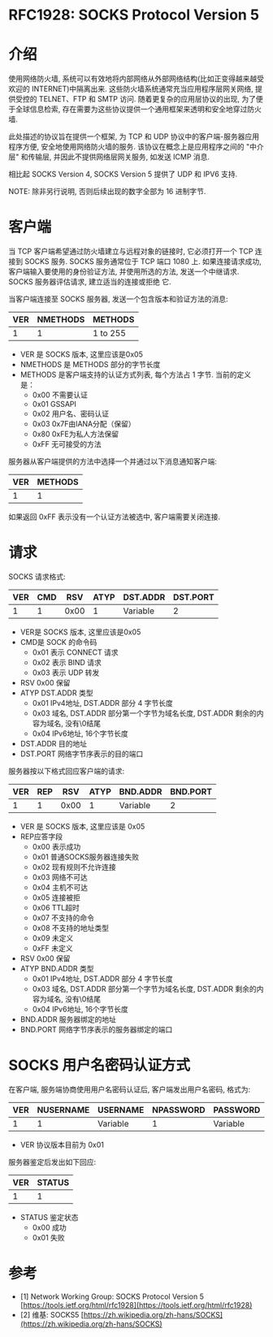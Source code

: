 # RFC1928: SOCKS Protocol Version 5

# 介绍

使用网络防火墙, 系统可以有效地将内部网络从外部网络结构(比如正变得越来越受欢迎的 INTERNET)中隔离出来. 这些防火墙系统通常充当应用程序层网关网络, 提供受控的 TELNET、FTP 和 SMTP 访问. 随着更复杂的应用层协议的出现, 为了便于全球信息检索, 存在需要为这些协议提供一个通用框架来透明和安全地穿过防火墙.

此处描述的协议旨在提供一个框架, 为 TCP 和 UDP 协议中的客户端-服务器应用程序方便, 安全地使用网络防火墙的服务. 该协议在概念上是应用程序之间的 "中介层" 和传输层, 并因此不提供网络层网关服务, 如发送 ICMP 消息.

相比起 SOCKS Version 4, SOCKS Version 5 提供了 UDP 和 IPV6 支持.

NOTE: 除非另行说明, 否则后续出现的数字全部为 16 进制字节.

# 客户端

当 TCP 客户端希望通过防火墙建立与远程对象的链接时, 它必须打开一个 TCP 连接到 SOCKS 服务. SOCKS 服务通常位于 TCP 端口 1080 上. 如果连接请求成功, 客户端输入要使用的身份验证方法, 并使用所选的方法, 发送一个中继请求. SOCKS 服务器评估请求, 建立适当的连接或拒绝
它.

当客户端连接至 SOCKS 服务器, 发送一个包含版本和验证方法的消息:


VER | NMETHODS | METHODS
----| -------- | --------
1   | 1        | 1 to 255


- VER 是 SOCKS 版本, 这里应该是0x05
- NMETHODS 是 METHODS 部分的字节长度
- METHODS 是客户端支持的认证方式列表, 每个方法占 1 字节. 当前的定义是：
    - 0x00 不需要认证
    - 0x01 GSSAPI
    - 0x02 用户名、密码认证
    - 0x03 0x7F由IANA分配（保留）
    - 0x80 0xFE为私人方法保留
    - 0xFF 无可接受的方法


服务器从客户端提供的方法中选择一个并通过以下消息通知客户端:

VER | METHODS
----| -------
1   | 1

如果返回 0xFF 表示没有一个认证方法被选中, 客户端需要关闭连接.

# 请求

SOCKS 请求格式:

VER | CMD |	RSV  | ATYP | DST.ADDR | DST.PORT
--- | --- | ---- | ---- | -------- | --------
1   | 1   | 0x00 | 1    | Variable | 2


- VER是 SOCKS 版本, 这里应该是0x05
- CMD是 SOCK 的命令码
    - 0x01 表示 CONNECT 请求
    - 0x02 表示 BIND 请求
    - 0x03 表示 UDP 转发
- RSV 0x00 保留
- ATYP DST.ADDR 类型
    - 0x01 IPv4地址, DST.ADDR 部分 4 字节长度
    - 0x03 域名, DST.ADDR 部分第一个字节为域名长度, DST.ADDR 剩余的内容为域名, 没有\0结尾
    - 0x04 IPv6地址, 16个字节长度
- DST.ADDR 目的地址
- DST.PORT 网络字节序表示的目的端口

服务器按以下格式回应客户端的请求:

VER | REP | RSV  | ATYP | BND.ADDR | BND.PORT
--- | --- | ---- | ---- | -------- | --------
1   | 1   | 0x00 | 1    | Variable | 2


- VER 是 SOCKS 版本, 这里应该是 0x05
- REP应答字段
    - 0x00 表示成功
    - 0x01 普通SOCKS服务器连接失败
    - 0x02 现有规则不允许连接
    - 0x03 网络不可达
    - 0x04 主机不可达
    - 0x05 连接被拒
    - 0x06 TTL超时
    - 0x07 不支持的命令
    - 0x08 不支持的地址类型
    - 0x09 未定义
    - 0xFF 未定义
- RSV 0x00 保留
- ATYP BND.ADDR 类型
    - 0x01 IPv4地址, DST.ADDR 部分 4 字节长度
    - 0x03 域名, DST.ADDR 部分第一个字节为域名长度, DST.ADDR 剩余的内容为域名, 没有\0结尾
    - 0x04 IPv6地址, 16个字节长度
- BND.ADDR 服务器绑定的地址
- BND.PORT 网络字节序表示的服务器绑定的端口

# SOCKS 用户名密码认证方式

在客户端, 服务端协商使用用户名密码认证后, 客户端发出用户名密码, 格式为:

VER | NUSERNAME | USERNAME | NPASSWORD | PASSWORD
--- | --------- | -------- | --------- | --------
1   | 1         | Variable | 1         | Variable


- VER 协议版本目前为 0x01

服务器鉴定后发出如下回应:

VER | STATUS
--- | ------
1   | 1

- STATUS 鉴定状态
    - 0x00 成功
    - 0x01 失败

# 参考

- [1] Network Working Group: SOCKS Protocol Version 5 [https://tools.ietf.org/html/rfc1928](https://tools.ietf.org/html/rfc1928)
- [2] 维基: SOCKS5 [https://zh.wikipedia.org/zh-hans/SOCKS](https://zh.wikipedia.org/zh-hans/SOCKS)

